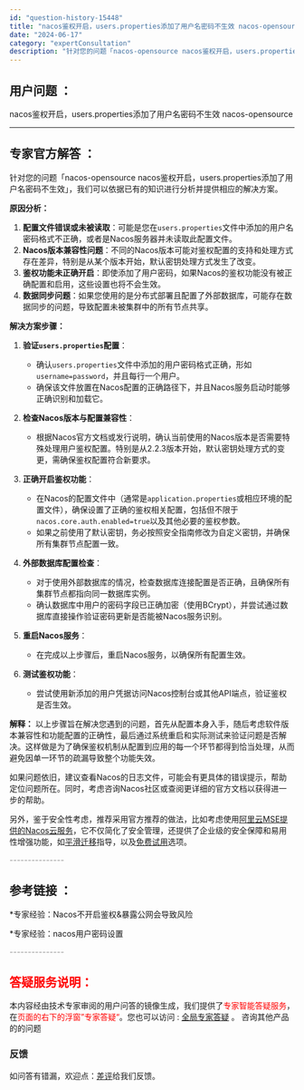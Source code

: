 ```yaml
---
id: "question-history-15448"
title: "nacos鉴权开启，users.properties添加了用户名密码不生效 nacos-opensource"
date: "2024-06-17"
category: "expertConsultation"
description: "针对您的问题「nacos-opensource nacos鉴权开启，users.properties添加了用户名密码不生效」，我们可以依据已有的知识进行分析并提供相应的解决方案。**原因分析：**1. **配置文件错误或未被读取**：可能是您在`users.properties`文件中添加的用户名密"
---
```


## 用户问题 ： 
 nacos鉴权开启，users.properties添加了用户名密码不生效 nacos-opensource 

---------------
## 专家官方解答 ：

针对您的问题「nacos-opensource nacos鉴权开启，users.properties添加了用户名密码不生效」，我们可以依据已有的知识进行分析并提供相应的解决方案。

**原因分析：**
1. **配置文件错误或未被读取**：可能是您在`users.properties`文件中添加的用户名密码格式不正确，或者是Nacos服务器并未读取此配置文件。
2. **Nacos版本兼容性问题**：不同的Nacos版本可能对鉴权配置的支持和处理方式存在差异，特别是从某个版本开始，默认密钥处理方式发生了改变。
3. **鉴权功能未正确开启**：即使添加了用户密码，如果Nacos的鉴权功能没有被正确配置和启用，这些设置也将不会生效。
4. **数据同步问题**：如果您使用的是分布式部署且配置了外部数据库，可能存在数据同步的问题，导致配置未被集群中的所有节点共享。

**解决方案步骤：**

1. **验证`users.properties`配置**：
   - 确认`users.properties`文件中添加的用户密码格式正确，形如`username=password`，并且每行一个用户。
   - 确保该文件放置在Nacos配置的正确路径下，并且Nacos服务启动时能够正确识别和加载它。

2. **检查Nacos版本与配置兼容性**：
   - 根据Nacos官方文档或发行说明，确认当前使用的Nacos版本是否需要特殊处理用户鉴权配置。特别是从2.2.3版本开始，默认密钥处理方式的变更，需确保鉴权配置符合新要求。

3. **正确开启鉴权功能**：
   - 在Nacos的配置文件中（通常是`application.properties`或相应环境的配置文件），确保设置了正确的鉴权相关配置，包括但不限于`nacos.core.auth.enabled=true`以及其他必要的鉴权参数。
   - 如果之前使用了默认密钥，务必按照安全指南修改为自定义密钥，并确保所有集群节点配置一致。

4. **外部数据库配置检查**：
   - 对于使用外部数据库的情况，检查数据库连接配置是否正确，且确保所有集群节点都指向同一数据库实例。
   - 确认数据库中用户的密码字段已正确加密（使用BCrypt），并尝试通过数据库直接操作验证密码更新是否能被Nacos服务识别。

5. **重启Nacos服务**：
   - 在完成以上步骤后，重启Nacos服务，以确保所有配置生效。

6. **测试鉴权功能**：
   - 尝试使用新添加的用户凭据访问Nacos控制台或其他API端点，验证鉴权是否生效。

**解释：**
以上步骤旨在解决您遇到的问题，首先从配置本身入手，随后考虑软件版本兼容性和功能配置的正确性，最后通过系统重启和实际测试来验证问题是否解决。这样做是为了确保鉴权机制从配置到应用的每一个环节都得到恰当处理，从而避免因单一环节的疏漏导致整个功能失效。

如果问题依旧，建议查看Nacos的日志文件，可能会有更具体的错误提示，帮助定位问题所在。同时，考虑咨询Nacos社区或查阅更详细的官方文档以获得进一步的帮助。

另外，鉴于安全性考虑，推荐采用官方推荐的做法，比如考虑使用[阿里云MSE提供的Nacos云服务](https://www.aliyun.com/product/aliware/mse?spm=nacos.cloud.topbar.0.0.0)，它不仅简化了安全管理，还提供了企业级的安全保障和易用性增强功能，如[平滑迁移](https://help.aliyun.com/zh/mse/user-guide/migrate-applications-from-self-managed-instances-to-mse-microservices-registry?spm=a2c4g.11186623.0.0.76e17b26TS1Abr)指导，以及[免费试用](https://free.aliyun.com/?searchKey=nacos&spm=nacos.cloud.topbar.0.0.0)选项。


<font color="#949494">---------------</font> 


## 参考链接 ：

*专家经验：Nacos不开启鉴权&暴露公网会导致风险 
 
 *专家经验：nacos用户密码设置 


 <font color="#949494">---------------</font> 
 


## <font color="#FF0000">答疑服务说明：</font> 

本内容经由技术专家审阅的用户问答的镜像生成，我们提供了<font color="#FF0000">专家智能答疑服务</font>，在<font color="#FF0000">页面的右下的浮窗”专家答疑“</font>。您也可以访问 : [全局专家答疑](https://opensource.alibaba.com/chatBot) 。 咨询其他产品的的问题

### 反馈
如问答有错漏，欢迎点：[差评](https://ai.nacos.io/user/feedbackByEnhancerGradePOJOID?enhancerGradePOJOId=15518)给我们反馈。
